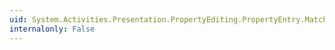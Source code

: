 ```yaml
---
uid: System.Activities.Presentation.PropertyEditing.PropertyEntry.MatchesPredicate(System.Activities.Presentation.PropertyEditing.PropertyFilterPredicate)
internalonly: False
---
```

